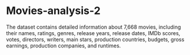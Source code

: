 # Movies-analysis-2
The dataset contains detailed information about 7,668 movies, including their names, ratings, genres, release years, release dates, IMDb scores, votes, directors, writers, main stars, production countries, budgets, gross earnings, production companies, and runtimes.
